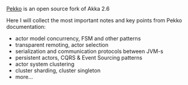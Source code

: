 [Pekko](https://pekko.apache.org/) is an open source fork of Akka 2.6

Here I will collect the most important notes and key points from Pekko documentation:
- actor model concurrency, FSM and other patterns
- transparent remoting, actor selection
- serialization and communication protocols between JVM-s
- persistent actors, CQRS & Event Sourcing patterns
- actor system clustering
- cluster sharding, cluster singleton
- more...